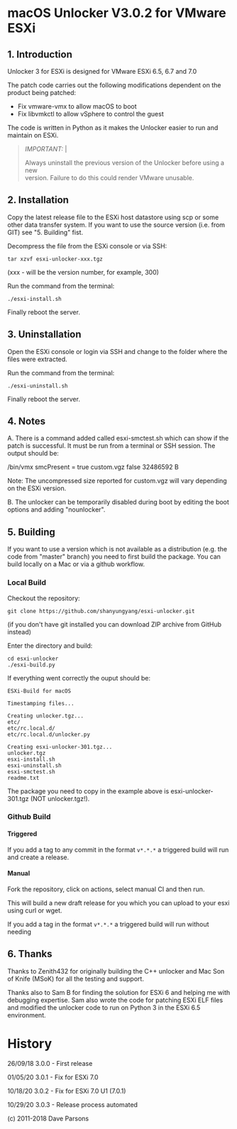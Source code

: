 # macOS Unlocker V3.0.2 for VMware ESXi


## 1. Introduction


Unlocker 3 for ESXi is designed for VMware ESXi 6.5, 6.7 and 7.0

The patch code carries out the following modifications dependent on the product
being patched:

* Fix vmware-vmx to allow macOS to boot
* Fix libvmkctl to allow vSphere to control the guest

The code is written in Python as it makes the Unlocker easier to run and
maintain on ESXi.

>
> *IMPORTANT:*                                                                                                                           |
>                                                                           
> Always uninstall the previous version of the Unlocker before using a new  
> version. Failure to do this could render VMware unusable.                 

## 2. Installation

Copy the latest release file to the ESXi host datastore using scp or some other
data transfer system. If you want to use the source version (i.e. from GIT) see
"5. Building" fist.

Decompress the file from the ESXi console or via SSH:

    tar xzvf esxi-unlocker-xxx.tgz

(xxx - will be the version number, for example, 300)

Run the command from the terminal:

    ./esxi-install.sh

Finally reboot the server.

## 3. Uninstallation

Open the ESXi console or login via SSH and change to the folder where the files were extracted.

Run the command from the terminal:

    ./esxi-uninstall.sh

Finally reboot the server.

## 4. Notes

A. There is a command added called esxi-smctest.sh which can show if the patch is successful. It must be run from a
terminal or SSH session. The output should be:

/bin/vmx
smcPresent = true
custom.vgz     false   32486592 B

Note: The uncompressed size reported for custom.vgz will vary depending on the ESXi version.

B. The unlocker can be temporarily disabled during boot by editing the boot options and adding "nounlocker".

## 5. Building

If you want to use a version which is not available as a distribution (e.g. the code from "master" branch)
you need to first build the package.  You can build locally on a Mac or via a github workflow.

### Local Build

Checkout the repository:

    git clone https://github.com/shanyungyang/esxi-unlocker.git

(if you don't have git installed you can download ZIP archive from GitHub instead)

Enter the directory and build:
    
    cd esxi-unlocker
    ./esxi-build.py

If everything went correctly the ouput should be:

    ESXi-Build for macOS

    Timestamping files...

    Creating unlocker.tgz...
    etc/
    etc/rc.local.d/
    etc/rc.local.d/unlocker.py

    Creating esxi-unlocker-301.tgz...
    unlocker.tgz
    esxi-install.sh
    esxi-uninstall.sh
    esxi-smctest.sh
    readme.txt

The package you need to copy in the example above is esxi-unlocker-301.tgz (NOT unlocker.tgz!).

###  Github Build

#### Triggered

If you add a tag to any commit in the format `v*.*.*` a triggered build will run and create a release.

#### Manual

Fork the repository, click on actions, select manual CI and then run.  

This will build a new draft release for you which you can upload to your esxi using curl or wget.

If you add a tag in the format `v*.*.*` a triggered build will run without needing 

## 6. Thanks

Thanks to Zenith432 for originally building the C++ unlocker and Mac Son of Knife
(MSoK) for all the testing and support.

Thanks also to Sam B for finding the solution for ESXi 6 and helping me with
debugging expertise. Sam also wrote the code for patching ESXi ELF files and
modified the unlocker code to run on Python 3 in the ESXi 6.5 environment.

# History

26/09/18 3.0.0 - First release

01/05/20 3.0.1 - Fix for ESXi 7.0

10/18/20 3.0.2 - Fix for ESXi 7.0 U1 (7.0.1)

10/29/20 3.0.3 - Release process automated

(c) 2011-2018 Dave Parsons
